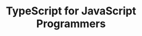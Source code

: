 ---
layout: src/layouts/Redirect.astro
redirect: https://stevefenton.co.uk/publications/other-books/
title: TypeScript for JavaScript Programmers
navTitle: TypeScript (JavaScript ed.)
navSearch: false
navSitemap: false
navMenu: false
pubDate: 2022-10-02
keywords: typescript,javascript,book
description: This was the first book ever published on the TypeScript programming language.
---